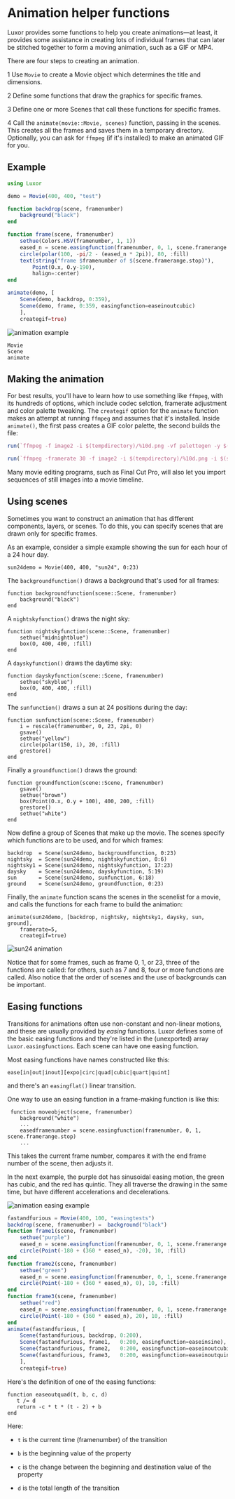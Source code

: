 # Animation helper functions

Luxor provides some functions to help you create animations—at least, it provides some assistance in creating lots of individual frames that can later be stitched together to form a moving animation, such as a GIF or MP4.

There are four steps to creating an animation.

1 Use `Movie` to create a Movie object which determines the title and dimensions.

2 Define some functions that draw the graphics for specific frames.

3 Define one or more Scenes that call these functions for specific frames.

4 Call the `animate(movie::Movie, scenes)` function, passing in the scenes. This creates all the frames and saves them in a temporary directory. Optionally, you can ask for `ffmpeg` (if it's installed) to make an animated GIF for you.

## Example

```julia
using Luxor

demo = Movie(400, 400, "test")

function backdrop(scene, framenumber)
    background("black")
end

function frame(scene, framenumber)
    sethue(Colors.HSV(framenumber, 1, 1))
    eased_n = scene.easingfunction(framenumber, 0, 1, scene.framerange.stop)
    circle(polar(100, -pi/2 - (eased_n * 2pi)), 80, :fill)
    text(string("frame $framenumber of $(scene.framerange.stop)"),
        Point(O.x, O.y-190),
        halign=:center)
end

animate(demo, [
    Scene(demo, backdrop, 0:359),
    Scene(demo, frame, 0:359, easingfunction=easeinoutcubic)
    ],
    creategif=true)
```

![animation example](assets/figures/animation.gif)

```@docs
Movie
Scene
animate
```

## Making the animation

For best results, you'll have to learn how to use something like `ffmpeg`, with its hundreds of options, which include codec selction, framerate adjustment and color palette tweaking. The `creategif` option for the `animate` function makes an attempt at running `ffmpeg` and assumes that it's installed. Inside `animate()`, the first pass creates a GIF color palette, the second builds the file:

```julia
run(`ffmpeg -f image2 -i $(tempdirectory)/%10d.png -vf palettegen -y $(seq.stitle)-palette.png`)

run(`ffmpeg -framerate 30 -f image2 -i $(tempdirectory)/%10d.png -i $(seq.stitle)-palette.png -lavfi paletteuse -y /tmp/$(seq.stitle).gif`)
```

Many movie editing programs, such as Final Cut Pro, will also let you import sequences of still images into a movie timeline.

## Using scenes

Sometimes you want to construct an animation that has different components, layers, or scenes. To do this, you can specify scenes that are drawn only for specific frames.

As an example, consider a simple example showing the sun for each hour of a 24 hour day.

    sun24demo = Movie(400, 400, "sun24", 0:23)

The `backgroundfunction()` draws a background that's used for all frames:

    function backgroundfunction(scene::Scene, framenumber)
        background("black")
    end

A `nightskyfunction()` draws the night sky:

    function nightskyfunction(scene::Scene, framenumber)
        sethue("midnightblue")
        box(O, 400, 400, :fill)
    end

A `dayskyfunction()` draws the daytime sky:

    function dayskyfunction(scene::Scene, framenumber)
        sethue("skyblue")
        box(O, 400, 400, :fill)
    end

The `sunfunction()` draws a sun at 24 positions during the day:

    function sunfunction(scene::Scene, framenumber)
        i = rescale(framenumber, 0, 23, 2pi, 0)
        gsave()
        sethue("yellow")
        circle(polar(150, i), 20, :fill)
        grestore()
    end

Finally a `groundfunction()` draws the ground:

    function groundfunction(scene::Scene, framenumber)
        gsave()
        sethue("brown")
        box(Point(O.x, O.y + 100), 400, 200, :fill)
        grestore()
        sethue("white")
    end

Now define a group of Scenes that make up the movie. The scenes specify which functions are to be used, and for which frames:

    backdrop  = Scene(sun24demo, backgroundfunction, 0:23)
    nightsky  = Scene(sun24demo, nightskyfunction, 0:6)
    nightsky1 = Scene(sun24demo, nightskyfunction, 17:23)
    daysky    = Scene(sun24demo, dayskyfunction, 5:19)
    sun       = Scene(sun24demo, sunfunction, 6:18)
    ground    = Scene(sun24demo, groundfunction, 0:23)

Finally, the `animate` function scans the scenes in the scenelist for a movie, and calls the functions for each frame to build the animation:

    animate(sun24demo, [backdrop, nightsky, nightsky1, daysky, sun, ground],
        framerate=5,
        creategif=true)

![sun24 animation](assets/figures/sun24.gif)

Notice that for some frames, such as frame 0, 1, or 23, three of the functions are called: for others, such as 7 and 8, four or more functions are called. Also notice that the order of scenes and the use of backgrounds can be important.

## Easing functions

Transitions for animations often use non-constant and non-linear motions, and these are usually provided by *easing* functions. Luxor defines some of the basic easing functions and they're listed in the (unexported) array `Luxor.easingfunctions`. Each scene can have one easing function.

Most easing functions have names constructed like this:

    ease[in|out|inout][expo|circ|quad|cubic|quart|quint]

and there's an `easingflat()` linear transition.

One way to use an easing function in a frame-making function is like this:

     function moveobject(scene, framenumber)
        background("white")
        ...
        easedframenumber = scene.easingfunction(framenumber, 0, 1, scene.framerange.stop)
        ...

This takes the current frame number, compares it with the end frame number of the scene, then adjusts it.

In the next example, the purple dot has sinusoidal easing motion, the green has cubic, and the red has quintic. They all traverse the drawing in the same time, but have different accelerations and decelerations.

![animation easing example](assets/figures/animation-easing.gif)

```julia
fastandfurious = Movie(400, 100, "easingtests")
backdrop(scene, framenumber) =  background("black")
function frame1(scene, framenumber)
    sethue("purple")
    eased_n = scene.easingfunction(framenumber, 0, 1, scene.framerange.stop)
    circle(Point(-180 + (360 * eased_n), -20), 10, :fill)
end
function frame2(scene, framenumber)
    sethue("green")
    eased_n = scene.easingfunction(framenumber, 0, 1, scene.framerange.stop)
    circle(Point(-180 + (360 * eased_n), 0), 10, :fill)
end
function frame3(scene, framenumber)
    sethue("red")
    eased_n = scene.easingfunction(framenumber, 0, 1, scene.framerange.stop)
    circle(Point(-180 + (360 * eased_n), 20), 10, :fill)
end
animate(fastandfurious, [
    Scene(fastandfurious, backdrop, 0:200),
    Scene(fastandfurious, frame1,   0:200, easingfunction=easeinsine),
    Scene(fastandfurious, frame2,   0:200, easingfunction=easeinoutcubic),
    Scene(fastandfurious, frame3,   0:200, easingfunction=easeinoutquint)
    ],
    creategif=true)
```

Here's the definition of one of the easing functions:

    function easeoutquad(t, b, c, d)
       t /= d
       return -c * t * (t - 2) + b
    end

Here:

- `t` is the current time (framenumber) of the transition

- `b` is the beginning value of the property

- `c` is the change between the beginning and destination value of the property

- `d` is the total length of the transition
